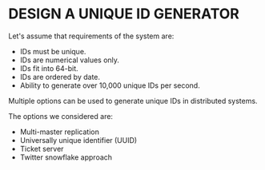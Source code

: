 # DESIGN A UNIQUE ID GENERATOR

Let's assume that requirements of the system are: 

- IDs must be unique.
- IDs are numerical values only.
- IDs fit into 64-bit.
- IDs are ordered by date.
- Ability to generate over 10,000 unique IDs per second.


Multiple options can be used to generate unique IDs in distributed systems. 

The options we considered are:

- Multi-master replication
- Universally unique identifier (UUID)
- Ticket server
- Twitter snowflake approach











































